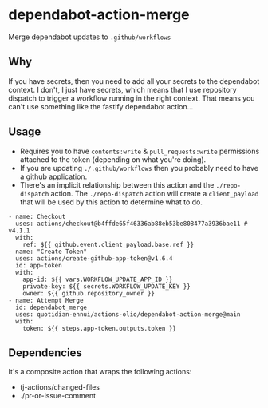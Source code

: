 # dependabot-action-merge

Merge dependabot updates to `.github/workflows`

## Why

If you have secrets, then you need to add all your secrets to the dependabot context. I don't, I just have secrets, which means that I use repository dispatch to trigger a workflow running in the right context. That means you can't use something like the fastify dependabot action...


## Usage

- Requires you to have `contents:write` & `pull_requests:write` permissions attached to the token (depending on what you're doing).
- If you are updating `./.github/workflows` then you probably need to have a github application.
- There's an implicit relationship between this action and the `./repo-dispatch` action. The `./repo-dispatch` action will create a `client_payload` that will be used by this action to determine what to do.
```action
- name: Checkout
  uses: actions/checkout@b4ffde65f46336ab88eb53be808477a3936bae11 # v4.1.1
  with:
    ref: ${{ github.event.client_payload.base.ref }}
- name: "Create Token"
  uses: actions/create-github-app-token@v1.6.4
  id: app-token
  with:
    app-id: ${{ vars.WORKFLOW_UPDATE_APP_ID }}
    private-key: ${{ secrets.WORKFLOW_UPDATE_KEY }}
    owner: ${{ github.repository_owner }}
- name: Attempt Merge
  id: dependabot_merge
  uses: quotidian-ennui/actions-olio/dependabot-action-merge@main
  with:
    token: ${{ steps.app-token.outputs.token }}
```

## Dependencies

It's a composite action that wraps the following actions:

- tj-actions/changed-files
- ./pr-or-issue-comment
